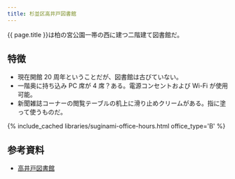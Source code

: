 ```yaml
---
title: 杉並区高井戸図書館
---
```


{{ page.title }}は柏の宮公園一帯の西に建つ二階建て図書館だ。

## 特徴

* 現在開館 20 周年ということだが、図書館は古びていない。
* 一階奥に持ち込み PC 席が 4 席？ある。電源コンセントおよび Wi-Fi が使用可能。
* 新聞雑誌コーナーの閲覧テーブルの机上に滑り止めクリームがある。指に塗って使うものだ。

{% include_cached libraries/suginami-office-hours.html office_type='B' %}

## 参考資料

* [高井戸図書館](https://www.library.city.suginami.tokyo.jp/facilities/takaido.html)
